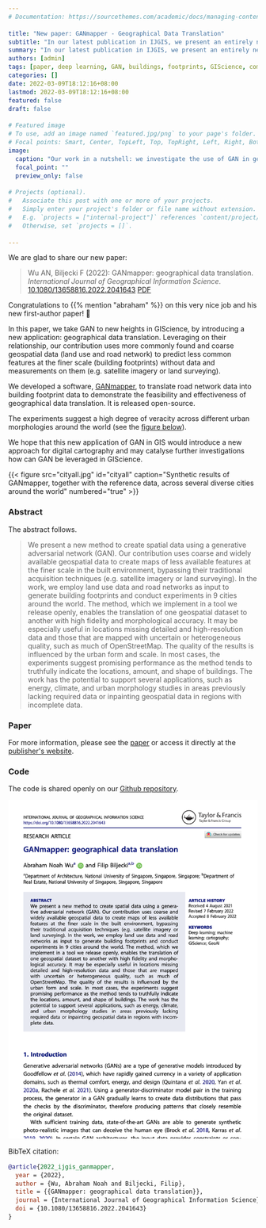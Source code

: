 ```yaml
---
# Documentation: https://sourcethemes.com/academic/docs/managing-content/

title: "New paper: GANmapper - Geographical Data Translation"
subtitle: "In our latest publication in IJGIS, we present an entirely new way to generate maps of building footprints and other urban features."
summary: "In our latest publication in IJGIS, we present an entirely new way to generate maps of building footprints and other urban features."
authors: [admin]
tags: [paper, deep learning, GAN, buildings, footprints, GIScience, computer vision]
categories: []
date: 2022-03-09T18:12:16+08:00
lastmod: 2022-03-09T18:12:16+08:00
featured: false
draft: false

# Featured image
# To use, add an image named `featured.jpg/png` to your page's folder.
# Focal points: Smart, Center, TopLeft, Top, TopRight, Left, Right, BottomLeft, Bottom, BottomRight.
image:
  caption: "Our work in a nutshell: we investigate the use of GAN in generating a spatial dataset from another one. Such an approach may enable translating widely available data such as road networks to create maps of less common features such as building footprints."
  focal_point: ""
  preview_only: false

# Projects (optional).
#   Associate this post with one or more of your projects.
#   Simply enter your project's folder or file name without extension.
#   E.g. `projects = ["internal-project"]` references `content/project/deep-learning/index.md`.
#   Otherwise, set `projects = []`.

---
```


We are glad to share our new paper:

> Wu AN, Biljecki F (2022): GANmapper: geographical data translation. _International Journal of Geographical Information Science_. [<i class="ai ai-doi-square ai"></i> 10.1080/13658816.2022.2041643](https://doi.org/10.1080/13658816.2022.2041643) [<i class="far fa-file-pdf"></i> PDF](/publication/2022-ijgis-ganmapper/2022-ijgis-ganmapper.pdf)</i>


Congratulations to {{% mention "abraham" %}} on this very nice job and his new first-author paper! :raised_hands:

In this paper, we take GAN to new heights in GIScience, by introducing a new application: geographical data translation.
Leveraging on their relationship, our contribution uses more commonly found and coarse geospatial data (land use and road network) to predict less common features at the finer scale (building footprints) without data and measurements on them (e.g. satellite imagery or land surveying).

We developed a software, [GANmapper](https://github.com/ualsg/GANmapper), to translate road network data into building footprint data to demonstrate the feasibility and effectiveness of geographical data translation. 
It is released open-source.

The experiments suggest a high degree of veracity across different urban morphologies around the world (see the [figure below](#cityall)).

We hope that this new application of GAN in GIS would introduce a new approach for digital cartography and may catalyse further investigations how can GAN be leveraged in GIScience.

{{< figure src="cityall.jpg" id="cityall" caption="Synthetic results of GANmapper, together with the reference data, across several diverse cities around the world" numbered="true" >}}


### Abstract

The abstract follows.

> We present a new method to create spatial data using a generative adversarial network (GAN).
Our contribution uses coarse and widely available geospatial data to create maps of less available features at the finer scale in the built environment, bypassing their traditional acquisition techniques (e.g. satellite imagery or land surveying).
In the work, we employ land use data and road networks as input to generate building footprints and conduct experiments in 9 cities around the world.
The method, which we implement in a tool we release openly, enables the translation of one geospatial dataset to another with high fidelity and morphological accuracy. 
It may be especially useful in locations missing detailed and high-resolution data and those that are mapped with uncertain or heterogeneous quality, such as much of OpenStreetMap.
The quality of the results is influenced by the urban form and scale.
In most cases, the experiments suggest promising performance as the method tends to truthfully indicate the locations, amount, and shape of buildings.
The work has the potential to support several applications, such as energy, climate, and urban morphology studies in areas previously lacking required data or inpainting geospatial data in regions with incomplete data.

### Paper 

For more information, please see the [paper](/publication/2022-ijgis-ganmapper/) or access it directly at the [publisher's website](https://doi.org/10.1080/13658816.2022.2041643).

### Code

The code is shared openly on our [Github repository](https://github.com/ualsg/GANmapper).

[![](page-one.png)](/publication/2022-ijgis-ganmapper/)

BibTeX citation:
```bibtex
@article{2022_ijgis_ganmapper, 
  year = {2022}, 
  author = {Wu, Abraham Noah and Biljecki, Filip}, 
  title = {{GANmapper: geographical data translation}}, 
  journal = {International Journal of Geographical Information Science}, 
  doi = {10.1080/13658816.2022.2041643}
}
```

